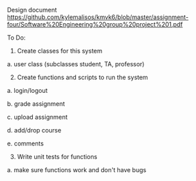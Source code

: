 Design document https://github.com/kylemalisos/kmvk6/blob/master/assignment-four/Software%20Engineering%20group%20project%201.pdf

To Do:

1. Create classes for this system
  
  a. user class (subclasses student, TA, professor)
  
2. Create functions and scripts to run the system
  
  a. login/logout
  
  b. grade assignment
  
  c. upload assignment

  d. add/drop course
  
  e. comments

3. Write unit tests for functions

  a. make sure functions work and don't have bugs

